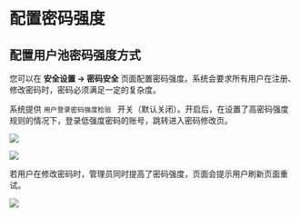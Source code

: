 # 配置密码强度

<LastUpdated/>

## 配置用户池密码强度方式

您可以在 **安全设置 -> 密码安全** 页面配置密码强度。系统会要求所有用户在注册、修改密码时，密码必须满足一定的复杂度。

系统提供  `用户登录密码强度检验 ` 开关（默认关闭）。开启后，在设置了高密码强度规则的情况下，登录低强度密码的账号，跳转进入密码修改页。

![](./images/PWStrength.png)

![](./images/PromptPWModify.png)

若用户在修改密码时，管理员同时提高了密码强度，页面会提示用户刷新页面重试。

![](./images/PWStrengthUpdated.png)

